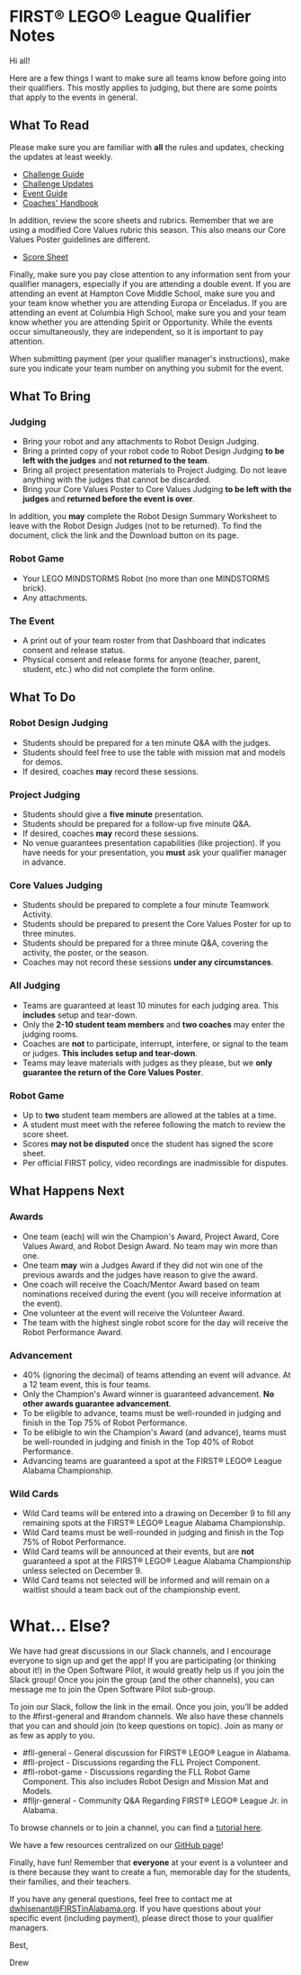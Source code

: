 # FIRST® LEGO® League Qualifier Notes

Hi all! 

Here are a few things I want to make sure all teams know before going into their qualifiers. This mostly applies to judging, but there are some points that apply to the events in general.

## What To Read
Please make sure you are familiar with **all** the rules and updates, checking the updates at least weekly.
* [Challenge Guide](https://firstinspiresst01.blob.core.windows.net/fll/2019/FIRST-FLL-2018-19-ChallengeGuide-Letter.pdf)
* [Challenge Updates](https://firstinspiresst01.blob.core.windows.net/fll/2019/into-orbit-challenge-updates.pdf)
* [Event Guide](https://firstinspiresst01.blob.core.windows.net/fll/2019/fll-event-guide.pdf)
* [Coaches' Handbook](https://www.firstinspires.org/sites/default/files/uploads/resource_library/fll/into-orbit/first-lego-league-coaches-handbook-20182019.pdf?__hstc=208832909.87f78ebe75deea6fd42baa7ae39c7215.1534298382361.1539696045518.1540175119845.11&__hssc=208832909.1.1540175119845&__hsfp=77943524)

In addition, review the score sheets and rubrics. Remember that we are using a modified Core Values rubric this season. This also means our Core Values Poster guidelines are different.
* [Score Sheet](https://firstinspiresst01.blob.core.windows.net/fll/2019/into-orbit-score-sheet.pdf)

Finally, make sure you pay close attention to any information sent from your qualifier managers, especially if you are attending a double event. If you are attending an event at Hampton Cove Middle School, make sure you and your team know whether you are attending Europa or Enceladus. If you are attending an event at Columbia High School, make sure you and your team know whether you are attending Spirit or Opportunity. While the events occur simultaneously, they are independent, so it is important to pay attention.

When submitting payment (per your qualifier manager's instructions), make sure you indicate your team number on anything you submit for the event.

## What To Bring
### Judging
* Bring your robot and any attachments to Robot Design Judging.
* Bring a printed copy of your robot code to Robot Design Judging **to be left with the judges** and **not returned to the team**.
* Bring all project presentation materials to Project Judging. Do not leave anything with the judges that cannot be discarded.
* Bring your Core Values Poster to Core Values Judging **to be left with the judges** and **returned before the event is over**.

In addition, you **may** complete the Robot Design Summary Worksheet to leave with the Robot Design Judges (not to be returned). To find the document, click the link and the Download button on its page.

### Robot Game
* Your LEGO MINDSTORMS Robot (no more than one MINDSTORMS brick).
* Any attachments.

### The Event
* A print out of your team roster from that Dashboard that indicates consent and release status.
* Physical consent and release forms for anyone (teacher, parent, student, etc.) who did not complete the form online.

## What To Do
### Robot Design Judging
* Students should be prepared for a ten minute Q&A with the judges.
* Students should feel free to use the table with mission mat and models for demos.
* If desired, coaches **may** record these sessions.

### Project Judging
* Students should give a **five minute** presentation.
* Students should be prepared for a follow-up five minute Q&A.
* If desired, coaches **may** record these sessions.
* No venue guarantees presentation capabilities (like projection). If you have needs for your presentation, you **must** ask your qualifier manager in advance.

### Core Values Judging
* Students should be prepared to complete a four minute Teamwork Activity.
* Students should be prepared to present the Core Values Poster for up to three minutes.
* Students should be prepared for a three minute Q&A, covering the activity, the poster, or the season.
* Coaches may not record these sessions **under any circumstances**.

### All Judging
* Teams are guaranteed at least 10 minutes for each judging area. This **includes** setup and tear-down.
* Only the **2-10 student team members** and **two coaches** may enter the judging rooms.
* Coaches are **not** to participate, interrupt, interfere, or signal to the team or judges. **This includes setup and tear-down**.
* Teams may leave materials with judges as they please, but we **only guarantee the return of the Core Values Poster**.

### Robot Game
* Up to **two** student team members are allowed at the tables at a time.
* A student must meet with the referee following the match to review the score sheet.
* Scores **may not be disputed** once the student has signed the score sheet.
* Per official FIRST policy, video recordings are inadmissible for disputes.

## What Happens Next
### Awards
* One team (each) will win the Champion's Award, Project Award, Core Values Award, and Robot Design Award. No team may win more than one.
* One team **may** win a Judges Award if they did not win one of the previous awards and the judges have reason to give the award.
* One coach will receive the Coach/Mentor Award based on team nominations received during the event (you will receive information at the event).
* One volunteer at the event will receive the Volunteer Award.
* The team with the highest single robot score for the day will receive the Robot Performance Award. 

### Advancement
* 40% (ignoring the decimal) of teams attending an event will advance. At a 12 team event, this is four teams.
* Only the Champion's Award winner is guaranteed advancement. **No other awards guarantee advancement**.
* To be eligible to advance, teams must be well-rounded in judging and finish in the Top 75% of Robot Performance.
* To be elibigle to win the Champion's Award (and advance), teams must be well-rounded in judging and finish in the Top 40% of Robot Performance.
* Advancing teams are guaranteed a spot at the FIRST® LEGO® League Alabama Championship.

### Wild Cards
* Wild Card teams will be entered into a drawing on December 9 to fill any remaining spots at the FIRST® LEGO® League Alabama Championship.
* Wild Card teams must be well-rounded in judging and finish in the Top 75% of Robot Performance.
* Wild Card teams will be announced at their events, but are **not** guaranteed a spot at the FIRST® LEGO® League Alabama Championship unless selected on December 9.
* Wild Card teams not selected will be informed and will remain on a waitlist should a team back out of the championship event.

# What... Else?
We have had great discussions in our Slack channels, and I encourage everyone to sign up and get the app! If you are participating (or thinking about it!) in the Open Software Pilot, it would greatly help us if you join the Slack group! Once you join the group (and the other channels), you can message me to join the Open Software Pilot sub-group.

To join our Slack, follow the link in the email. Once you join, you’ll be added to the #first-general and #random channels. We also have these channels that you can and should join (to keep questions on topic). Join as many or as few as apply to you.

* #fll-general - General discussion for FIRST® LEGO® League in Alabama.
* #fll-project - Discussions regarding the FLL Project Component.
* #fll-robot-game - Discussions regarding the FLL Robot Game Component. This also includes Robot Design and Mission Mat and Models.
* #flljr-general - Community Q&A Regarding FIRST® LEGO® League Jr. in Alabama. 

To browse channels or to join a channel, you can find a [tutorial here](https://get.slack.help/hc/en-us/articles/205239967-Browse-and-join-channels).

We have a few resources centralized on our [GitHub page](https://github.com/drewwhis/first-in-alabama/tree/main/first-lego-league/2018-2019)!

Finally, have fun! Remember that **everyone** at your event is a volunteer and is there because they want to create a fun, memorable day for the students, their families, and their teachers.

If you have any general questions, feel free to contact me at dwhisenant@FIRSTinAlabama.org. If you have questions about your specific event (including payment), please direct those to your qualifier managers.

Best,

Drew